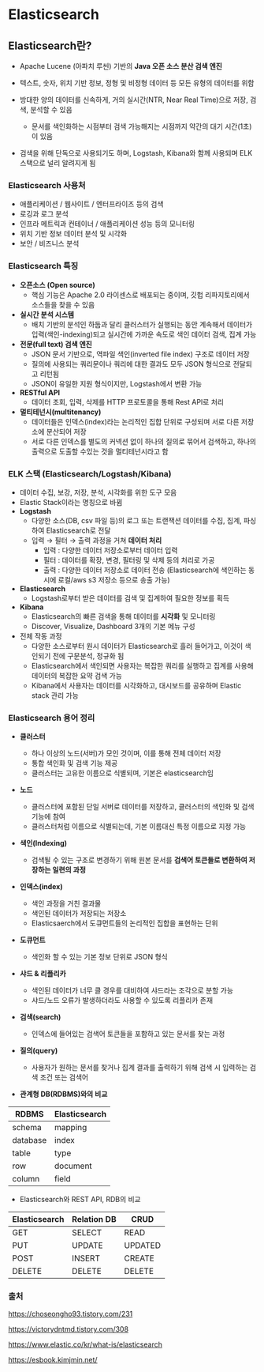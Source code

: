 # Elasticsearch

## Elasticsearch란?

- Apache Lucene (아파치 루씬) 기반의 **Java 오픈 소스 분산 검색 엔진**
- 텍스트, 숫자, 위치 기반 정보, 정형 및 비정형 데이터 등 모든 유형의 데이터를 위함
- 방대한 양의 데이터를 신속하게, 거의 실시간(NTR, Near Real Time)으로 저장, 검색, 분석할 수 있음
  - 문서를 색인화하는 시점부터 검색 가능해지는 시점까지 약간의 대기 시간(1초)이 있음

- 검색을 위해 단독으로 사용되기도 하며, Logstash, Kibana와 함께 사용되며 ELK 스택으로 널리 알려지게 됨



### Elasticsearch 사용처

- 애플리케이션 / 웹사이트 / 엔터프라이즈 등의 검색
- 로깅과 로그 분석
- 인프라 메트릭과 컨테이너 / 애플리케이션 성능 등의 모니터링
- 위치 기반 정보 데이터 분석 및 시각화
- 보안 / 비즈니스 분석



### Elasticsearch 특징

- **오픈소스 (Open source)**
  - 핵심 기능은 Apache 2.0 라이센스로 배포되는 중이며, 깃헙 리파지토리에서 소스들을 찾을 수 있음
- **실시간 분석 시스템**
  - 배치 기반의 분석인 하둡과 달리 클러스터가 실행되는 동안 계속해서 데이터가 입력(색인-indexing)되고 실시간에 가까운 속도로 색인 데이터 검색, 집계 가능
- **전문(full text) 검색 엔진**
  - JSON 문서 기반으로, 역파일 색인(inverted file index) 구조로 데이터 저장
  - 질의에 사용되는 쿼리문이나 쿼리에 대한 결과도 모두 JSON 형식으로 전달되고 리턴됨
  - JSON이 유일한 지원 형식이지만, Logstash에서 변환 가능
- **RESTful API**
  - 데이터 조회, 입력, 삭제를 HTTP 프로토콜을 통해 Rest API로 처리
- **멀티테넌시(multitenancy)**
  - 데이터들은 인덱스(index)라는 논리적인 집합 단위로 구성되며 서로 다른 저장소에 분산되어 저장
  - 서로 다른 인덱스를 별도의 커넥션 없이 하나의 질의로 묶어서 검색하고, 하나의 출력으로 도출할 수있는 것을 멀티테넌시라고 함



### ELK 스택 (Elasticsearch/Logstash/Kibana)

- 데이터 수집, 보강, 저장, 분석, 시각화를 위한 도구 모음
- Elastic Stack이라는 명칭으로 바뀜
- **Logstash**
  - 다양한 소스(DB, csv 파일 등)의 로그 또는 트랜잭션 데이터를 수집, 집계, 파싱하여 Elasticsearch로 전달
  - 입력 → 필터 → 출력 과정을 거쳐 **데이터 처리**
    - 입력 : 다양한 데이터 저장소로부터 데이터 입력
    - 필터 : 데이터를 확장, 변경, 필터링 및 삭제 등의 처리로 가공
    - 출력 : 다양한 데이터 저장소로 데이터 전송 (Elasticsearch에 색인하는 동시에 로컬/aws s3 저장소 등으로 송출 가능)
- **Elasticsearch**
  - Logstash로부터 받은 데이터를 검색 및 집계하여 필요한 정보를 획득
- **Kibana**
  - Elasticsearch의 빠른 검색을 통해 데이터를 **시각화** 및 모니터링
  - Discover, Visualize, Dashboard 3개의 기본 메뉴 구성
- 전체 작동 과정
  - 다양한 소스로부터 원시 데이터가 Elasticsearch로 흘러 들어가고, 이것이 색인되기 전에 구문분석, 정규화 됨
  - Elasticsearch에서 색인되면 사용자는 복잡한 쿼리를 실행하고 집계를 사용해 데이터의 복잡한 요약 검색 가능
  - Kibana에서 사용자는 데이터를 시각화하고, 대시보드를 공유하며 Elastic stack 관리 가능




### Elasticsearch 용어 정리

- **클러스터**
  - 하나 이상의 노드(서버)가 모인 것이며, 이를 통해 전체 데이터 저장
  - 통합 색인화 및 검색 기능 제공
  - 클러스터는 고유한 이름으로 식별되며, 기본은 elasticsearch임
- **노드**
  - 클러스터에 포함된 단일 서버로 데이터를 저장하고, 클러스터의 색인화 및 검색 기능에 참여
  - 클러스터처럼 이름으로 식별되는데, 기본 이름대신 특정 이름으로 지정 가능

- **색인(Indexing)**
  - 검색될 수 있는 구조로 변경하기 위해 원본 문서를 **검색어 토큰들로 변환하여 저장하는 일련의 과정**
- **인덱스(index)**
  - 색인 과정을 거친 결과물
  - 색인된 데이터가 저장되는 저장소
  - Elasticsaerch에서 도큐먼트들의 논리적인 집합을 표현하는 단위
- **도큐먼트**
  - 색인화 할 수 있는 기본 정보 단위로 JSON 형식
- **샤드 & 리플리카**
  - 색인된 데이터가 너무 클 경우를 대비하여 샤드라는 조각으로 분할 가능
  - 샤드/노드 오류가 발생하더라도 사용할 수 있도록 리플리카 존재

- **검색(search)**
  - 인덱스에 들어있는 검색어 토큰들을 포함하고 있는 문서를 찾는 과정
- **질의(query)**
  - 사용자가 원하는 문서를 찾거나 집계 결과를 출력하기 위해 검색 시 입력하는 검색 조건 또는 검색어

- **관계형 DB(RDBMS)와의 비교**

| RDBMS    | Elasticsearch |
| -------- | ------------- |
| schema   | mapping       |
| database | index         |
| table    | type          |
| row      | document      |
| column   | field         |

- Elasticsearch와 REST API, RDB의 비교

| Elasticsearch | Relation DB | CRUD    |
| ------------- | ----------- | ------- |
| GET           | SELECT      | READ    |
| PUT           | UPDATE      | UPDATED |
| POST          | INSERT      | CREATE  |
| DELETE        | DELETE      | DELETE  |





### 출처

https://choseongho93.tistory.com/231

https://victorydntmd.tistory.com/308

https://www.elastic.co/kr/what-is/elasticsearch

https://esbook.kimjmin.net/
